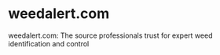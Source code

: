 weedalert.com
=============

weedalert.com: The source professionals trust for expert weed identification and control


